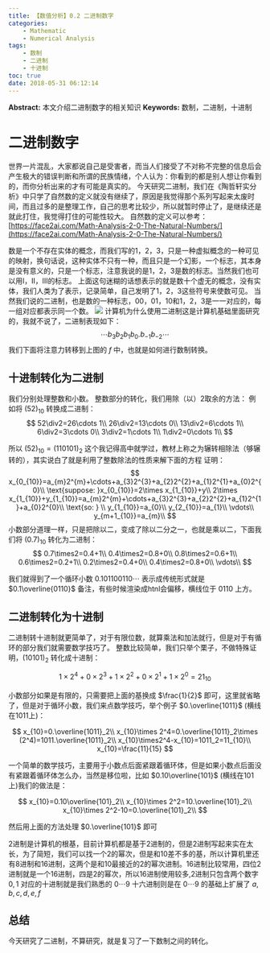 ```yaml
---
title: 【数值分析】0.2 二进制数字
categories:
    - Mathematic
    - Numerical Analysis
tags:
    - 数制
    - 二进制
    - 十进制
toc: true
date: 2018-05-31 06:12:14
---
```


**Abstract:** 本文介绍二进制数字的相关知识
**Keywords:** 数制，二进制，十进制

<!--more-->
# 二进制数字
世界一片混乱，大家都说自己是受害者，而当人们接受了不对称不完整的信息后会产生极大的错误判断和所谓的民族情绪，个人认为：你看到的都是别人想让你看到的，而你分析出来的才有可能是真实的。
今天研究二进制，我们在《陶哲轩实分析》中只学了自然数的定义就没有继续了，原因是我觉得那个系列写起来太废时间，而且过多的是整理工作，自己的思考比较少，所以就暂时停止了，是继续还是就此打住，我觉得打住的可能性较大。
自然数的定义可以参考：[https://face2ai.com/Math-Analysis-2-0-The-Natural-Numbers/](https://face2ai.com/Math-Analysis-2-0-The-Natural-Numbers/)

数是一个不存在实体的概念，而我们写的1，2，3，只是一种虚拟概念的一种可见的映射，换句话说，这种实体不只有一种，而且只是一个幻影，一个标志，其本身是没有意义的，只是一个标志，注意我说的是1，2，3是数的标志。当然我们也可以用I，II，III的标志。
上面这句迷糊的话想表示的就是数十个虚无的概念，没有实体，我们人类为了表示，记录简单，自己发明了1，2，3这些符号来使数可见。
当然我们说的二进制，也是数的一种标志，00，01，10和1，2，3是一一对应的，每一组对应都表示同一个数。
![](./1.png)
计算机为什么使用二进制这是计算机基础里面研究的，我就不说了，二进制表现如下：
$$
\cdots b_3b_2b_1b_0.b_{-1}b_{-2}\cdots
$$
我们下面将注意力转移到上图的 $f$ 中，也就是如何进行数制转换。
## 十进制转化为二进制
我们分别处理整数和小数。
整数部分的转化，我们用除（以）2取余的方法：
例如将 $(52)_{10}$ 转换成二进制：
$$
52\div2=26\cdots 1\\
26\div2=13\cdots 0\\
13\div2=6\cdots 1\\
6\div2=3\cdots 0\\
3\div2=1\cdots 1\\
1\div2=0\cdots 1\\
$$

所以 $(52)_{10}=(110101)_2$ 这个我记得高中就学过，教材上称之为辗转相除法（够辗转的），其实说白了就是利用了整数除法的性质来解下面的方程
证明：
$$
x_{0_{10}}=a_{m}2^{m}+\cdots+a_{3}2^{3}+a_{2}2^{2}+a_{1}2^{1}+a_{0}2^{0}\\
\text{suppose: }x_{0_{10}}=2\times x_{1_{10}}+y\\
2\times x_{1_{10}}+y_{1_{10}}=a_{m}2^{m}+\cdots+a_{3}2^{3}+a_{2}2^{2}+a_{1}2^{1}+a_{0}2^{0}\\
\text{so: } \\
y_{1_{10}}=a_{0}\\
y_{2_{10}}=a_{1}\\
\vdots\\
y_{m+1_{10}}=a_{m}\\
$$
小数部分道理一样，只是把除以二，变成了除以二分之一，也就是乘以二，下面我们将 $(0.7)_{10}$ 转化为二进制：
$$
0.7\times2=0.4+1\\
0.4\times2=0.8+0\\
0.8\times2=0.6+1\\
0.6\times2=0.2+1\\
0.2\times2=0.4+0\\
0.4\times2=0.8+0\\
\vdots\\
$$

我们就得到了一个循环小数 $0.101100110\cdots$ 表示成传统形式就是 $0.1\overline{0110}$ 备注，有些时候渲染成htnl会偏移，横线位于 $0110$ 上方。
## 二进制转化为十进制
二进制转十进制就更简单了，对于有限位数，就算乘法和加法就行，但是对于有循环的部分我们就需要数学技巧了。
整数比较简单，我们只举个栗子，不做特殊证明，$(10101)_2$ 转化成十进制：

$$
1\times 2^4+0\times 2^3+1\times 2^2+0\times 2^1+1\times 2^0=21_{10}
$$

小数部分如果是有限的，只需要把上面的基换成 $\frac{1}{2}$ 即可，这里就省略了，但是对于循环小数，我们来点数学技巧，举个例子 $0.\overline{1011}$ (横线在1011上)：

$$
x_{10}=0.\overline{1011}_2\\
x_{10}\times 2^4=0.\overline{1011}_2\times (2^4)=1011.\overline{1011}_2\\
x_{10}\times2^4-x_{10}=1011_2=11_{10}\\
x_{10}=\frac{11}{15}
$$

一个简单的数学技巧，主要用于小数点后面紧跟着循环体，但是如果小数点后面没有紧跟着循环体怎么办，当然是移位啦，比如  $0.10\overline{101}$ (横线在101上)我们的做法是：

$$
x_{10}=0.10\overline{101}_2\\
x_{10}\times 2^2=10.\overline{101}_2\\
x_{10}\times 2^2-10=0.\overline{101}_2\\
$$

然后用上面的方法处理 $0.\overline{101}$  即可

2进制是计算机的根基，目前计算机都是基于2进制的，但是2进制写起来实在太长，为了简短，我们可以找一个2的幂次，但是和10差不多的基，所以计算机里还有8进制和16进制，这两个是和10最接近的2的幂次进制。16进制比较常用，四位2进制就是一个16进制，四是2的幂次，所以16进制使用较多,2进制只包含两个数字 $0,1$ 对应的十进制就是我们熟悉的 $0\cdots9$ 十六进制则是在 $0\cdots 9$ 的基础上扩展了 $a,b,c,d,e,f$

## 总结
今天研究了二进制，不算研究，就是复习了一下数制之间的转化。





